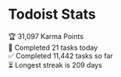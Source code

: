 
# Todoist Stats

<!-- TODO-IST:START -->
🏆  31,097 Karma Points           
🌸  Completed 21 tasks today           
✅  Completed 11,442 tasks so far           
⏳  Longest streak is 209 days
<!-- TODO-IST:END -->
